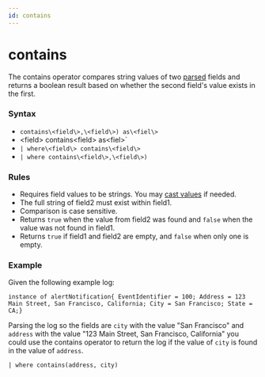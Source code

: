 ```yaml
---
id: contains
---
```


# contains

The contains operator compares string values of two
[parsed](../parse-operators.md "Parse Operators") fields and returns
a boolean result based on whether the second field's value exists in the
first.

### Syntax

* `contains\<field\>,\<field\>) as\<fiel\>`
* \<field\> contains\<field\> as\<fiel\>`
* `| where\<field\> contains\<field\>`
* `| where contains\<field\>,\<field\>)`

### Rules

* Requires field values to be strings. You may [cast
    values](Manually-Casting-String-Data-to-a-Number.md "Casting Data to a Number or String")
    if needed.
* The full string of field2 must exist within field1.
* Comparison is case sensitive.
* Returns `true` when the value from field2 was found and `false` when
    the value was not found in field1.
* Returns `true` if field1 and field2 are empty, and `false` when only
    one is empty.

### Example

Given the following example log:

`instance of alertNotification{ EventIdentifier = 100; Address = 123 Main Street, San Francisco, California; City = San Francisco; State = CA;}`

Parsing the log so the fields are `city` with the value "San Francisco"
and `address` with the value "123 Main Street, San Francisco,
California" you could use the contains operator to return the log if the
value of `city` is found in the value of `address`.

`| where contains(address, city)`
